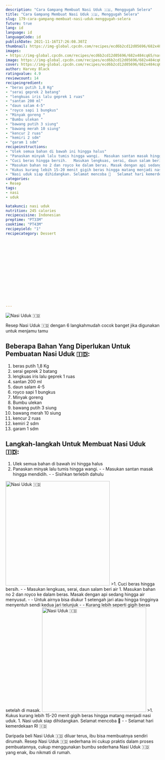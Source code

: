 ```yaml
---
description: "Cara Gampang Membuat Nasi Uduk 🇮🇩, Menggugah Selera"
title: "Cara Gampang Membuat Nasi Uduk 🇮🇩, Menggugah Selera"
slug: 179-cara-gampang-membuat-nasi-uduk-menggugah-selera
future: true
lang: id
language: id
languageCode: id
publishDate: 2021-11-16T17:26:08.307Z 
thumbnail: https://img-global.cpcdn.com/recipes/ecd6b2cd12d05696/682x484cq65/nasi-uduk-foto-resep-utama.png
images:
- https://img-global.cpcdn.com/recipes/ecd6b2cd12d05696/682x484cq65/nasi-uduk-foto-resep-utama.png
image: https://img-global.cpcdn.com/recipes/ecd6b2cd12d05696/682x484cq65/nasi-uduk-foto-resep-utama.png
cover: https://img-global.cpcdn.com/recipes/ecd6b2cd12d05696/682x484cq65/nasi-uduk-foto-resep-utama.png
author: Harvey Black
ratingvalue: 4.9
reviewcount: 14
recipeingredient:
- "beras putih 1,8 Kg"
- "serai geprek 2 batang"
- "lengkuas iris lalu geprek 1 ruas"
- "santan 200 ml"
- "daun salam 4-5"
- "royco sapi 1 bungkus"
- "Minyak goreng "
- "Bumbu ulekan "
- "bawang putih 3 siung"
- "bawang merah 10 siung"
- "kencur 2 ruas"
- "kemiri 2 sdm"
- "garam 1 sdm"
recipeinstructions:
- "Ulek semua bahan di bawah ini hingga halus"
- "Panaskan minyak lalu tumis hingga wangi.  Masukan santan masak hingga mendidih.   Sisihkan terlebih dahulu"
- "Cuci beras hingga bersih.   Masukan lengkuas, serai, daun salam beri air"
- "Masukan bahan no 2 dan royco ke dalam beras. Masak dengan api sedang hingga air menyusut.  Untuk airnya bisa diukur 1 setengah jari atau hingga tingginya menyentuh sendi kedua jari telunjuk  Kurang lebih seperti gigih beras setelah di masak."
- "Kukus kurang lebih 15-20 menit gigih beras hingga matang menjadi nasi uduk."
- "Nasi uduk siap dihidangkan. Selamat mencoba 🥰   Selamat hari kemerdekaan RI 🇮🇩"
categories:
- Resep
tags:
- nasi
- uduk

katakunci: nasi uduk 
nutrition: 245 calories
recipecuisine: Indonesian
preptime: "PT33M"
cooktime: "PT43M"
recipeyield: "1"
recipecategory: Dessert


     
    
    
    
    
    
    
    
    
    
    
      
    
---
```



![Nasi Uduk 🇮🇩](https://img-global.cpcdn.com/recipes/ecd6b2cd12d05696/682x484cq65/nasi-uduk-foto-resep-utama.png)

Resep Nasi Uduk 🇮🇩    dengan 6 langkahmudah cocok banget jika digunakan untuk menjamu tamu

<!--inarticleads1-->

## Beberapa Bahan Yang Diperlukan Untuk Pembuatan Nasi Uduk 🇮🇩:

1. beras putih 1,8 Kg
1. serai geprek 2 batang
1. lengkuas iris lalu geprek 1 ruas
1. santan 200 ml
1. daun salam 4-5
1. royco sapi 1 bungkus
1. Minyak goreng 
1. Bumbu ulekan 
1. bawang putih 3 siung
1. bawang merah 10 siung
1. kencur 2 ruas
1. kemiri 2 sdm
1. garam 1 sdm



<!--inarticleads2-->

## Langkah-langkah Untuk Membuat Nasi Uduk 🇮🇩:

1. Ulek semua bahan di bawah ini hingga halus
1. Panaskan minyak lalu tumis hingga wangi. -  - Masukan santan masak hingga mendidih.  -  - Sisihkan terlebih dahulu
<img class="lazyload" data-src="//assets-global.cpcdn.com/assets/icons/button_play-2c75c40dde080a61004c1f40b05d8f140eaff45d7e9e6481dc71c63d2e7c4909.png" alt="Nasi Uduk 🇮🇩" width="340" height="340">
>1. Cuci beras hingga bersih.  -  - Masukan lengkuas, serai, daun salam beri air
1. Masukan bahan no 2 dan royco ke dalam beras. Masak dengan api sedang hingga air menyusut. -  - Untuk airnya bisa diukur 1 setengah jari atau hingga tingginya menyentuh sendi kedua jari telunjuk -  - Kurang lebih seperti gigih beras setelah di masak.
<img class="lazyload" data-src="//assets-global.cpcdn.com/assets/icons/button_play-2c75c40dde080a61004c1f40b05d8f140eaff45d7e9e6481dc71c63d2e7c4909.png" alt="Nasi Uduk 🇮🇩" width="340" height="340">
>1. Kukus kurang lebih 15-20 menit gigih beras hingga matang menjadi nasi uduk.
1. Nasi uduk siap dihidangkan. Selamat mencoba 🥰  -  - Selamat hari kemerdekaan RI 🇮🇩




Daripada   beli  Nasi Uduk 🇮🇩  diluar terus, ibu  bisa membuatnya sendiri dirumah. Resep  Nasi Uduk 🇮🇩  sederhana ini cukup praktis dalam proses pembuatannya, cukup menggunakan bumbu sederhana  Nasi Uduk 🇮🇩  yang enak, ibu nikmati di rumah.
